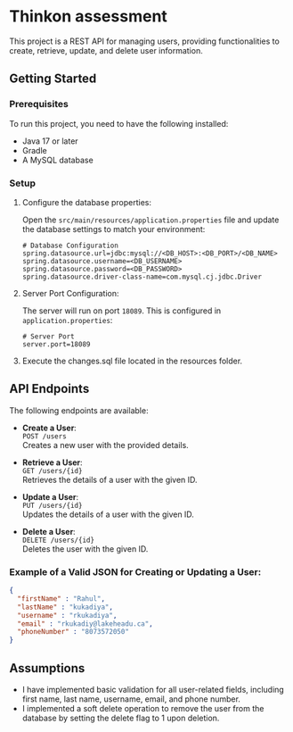 # Thinkon assessment

This project is a REST API for managing users, providing functionalities to create, retrieve, update, and delete user information.

## Getting Started

### Prerequisites

To run this project, you need to have the following installed:

- Java 17 or later
- Gradle
- A MySQL database

### Setup

1. Configure the database properties:

   Open the `src/main/resources/application.properties` file and update the database settings to match your environment:

    ```properties
    # Database Configuration
    spring.datasource.url=jdbc:mysql://<DB_HOST>:<DB_PORT>/<DB_NAME>
    spring.datasource.username=<DB_USERNAME>
    spring.datasource.password=<DB_PASSWORD>
    spring.datasource.driver-class-name=com.mysql.cj.jdbc.Driver
    ```

2. Server Port Configuration:

   The server will run on port `18089`. This is configured in `application.properties`:

    ```properties
    # Server Port
    server.port=18089
    ```
3. Execute the changes.sql file located in the resources folder.

## API Endpoints

The following endpoints are available:

- **Create a User**:  
  `POST /users`  
  Creates a new user with the provided details.

- **Retrieve a User**:  
  `GET /users/{id}`  
  Retrieves the details of a user with the given ID.

- **Update a User**:  
  `PUT /users/{id}`  
  Updates the details of a user with the given ID.

- **Delete a User**:  
  `DELETE /users/{id}`  
  Deletes the user with the given ID.

### Example of a Valid JSON for Creating or Updating a User:

```json
{
  "firstName" : "Rahul",
  "lastName" : "kukadiya",
  "username" : "rkukadiya",
  "email" : "rkukadiy@lakeheadu.ca",
  "phoneNumber" : "8073572050"
}
```
## Assumptions
* I have implemented basic validation for all user-related fields, including first name, last name, username, email, and phone number.
* I implemented a soft delete operation to remove the user from the database by setting the delete flag to 1 upon deletion.